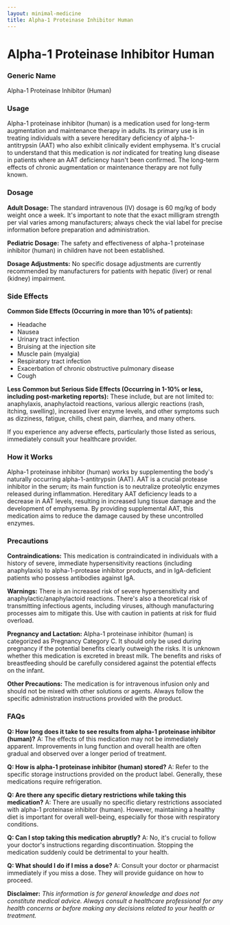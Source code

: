 ```yaml
---
layout: minimal-medicine
title: Alpha-1 Proteinase Inhibitor Human
---
```


# Alpha-1 Proteinase Inhibitor Human
### Generic Name
Alpha-1 Proteinase Inhibitor (Human)

### Usage
Alpha-1 proteinase inhibitor (human) is a medication used for long-term augmentation and maintenance therapy in adults.  Its primary use is in treating individuals with a severe hereditary deficiency of alpha-1-antitrypsin (AAT) who also exhibit clinically evident emphysema.  It's crucial to understand that this medication is *not* indicated for treating lung disease in patients where an AAT deficiency hasn't been confirmed.  The long-term effects of chronic augmentation or maintenance therapy are not fully known.

### Dosage
**Adult Dosage:** The standard intravenous (IV) dosage is 60 mg/kg of body weight once a week.  It's important to note that the exact milligram strength per vial varies among manufacturers; always check the vial label for precise information before preparation and administration.

**Pediatric Dosage:** The safety and effectiveness of alpha-1 proteinase inhibitor (human) in children have not been established.

**Dosage Adjustments:**  No specific dosage adjustments are currently recommended by manufacturers for patients with hepatic (liver) or renal (kidney) impairment.

### Side Effects
**Common Side Effects (Occurring in more than 10% of patients):**

* Headache
* Nausea
* Urinary tract infection
* Bruising at the injection site
* Muscle pain (myalgia)
* Respiratory tract infection
* Exacerbation of chronic obstructive pulmonary disease
* Cough

**Less Common but Serious Side Effects (Occurring in 1-10% or less, including post-marketing reports):**  These include, but are not limited to:  anaphylaxis, anaphylactoid reactions, various allergic reactions (rash, itching, swelling),  increased liver enzyme levels,  and other symptoms such as dizziness, fatigue, chills, chest pain, diarrhea, and many others.


If you experience any adverse effects, particularly those listed as serious, immediately consult your healthcare provider.

### How it Works
Alpha-1 proteinase inhibitor (human) works by supplementing the body's naturally occurring alpha-1-antitrypsin (AAT). AAT is a crucial protease inhibitor in the serum; its main function is to neutralize proteolytic enzymes released during inflammation.  Hereditary AAT deficiency leads to a decrease in AAT levels, resulting in increased lung tissue damage and the development of emphysema. By providing supplemental AAT, this medication aims to reduce the damage caused by these uncontrolled enzymes.

### Precautions
**Contraindications:** This medication is contraindicated in individuals with a history of severe, immediate hypersensitivity reactions (including anaphylaxis) to alpha-1-protease inhibitor products, and in IgA-deficient patients who possess antibodies against IgA.

**Warnings:**  There is an increased risk of severe hypersensitivity and anaphylactic/anaphylactoid reactions. There's also a theoretical risk of transmitting infectious agents, including viruses, although manufacturing processes aim to mitigate this. Use with caution in patients at risk for fluid overload.

**Pregnancy and Lactation:**  Alpha-1 proteinase inhibitor (human) is categorized as Pregnancy Category C.  It should only be used during pregnancy if the potential benefits clearly outweigh the risks.  It is unknown whether this medication is excreted in breast milk. The benefits and risks of breastfeeding should be carefully considered against the potential effects on the infant.

**Other Precautions:** The medication is for intravenous infusion only and should not be mixed with other solutions or agents.  Always follow the specific administration instructions provided with the product.


### FAQs

**Q: How long does it take to see results from alpha-1 proteinase inhibitor (human)?**
A:  The effects of this medication may not be immediately apparent. Improvements in lung function and overall health are often gradual and observed over a longer period of treatment.

**Q: How is alpha-1 proteinase inhibitor (human) stored?**
A:  Refer to the specific storage instructions provided on the product label. Generally, these medications require refrigeration.

**Q: Are there any specific dietary restrictions while taking this medication?**
A: There are usually no specific dietary restrictions associated with alpha-1 proteinase inhibitor (human). However, maintaining a healthy diet is important for overall well-being, especially for those with respiratory conditions.

**Q: Can I stop taking this medication abruptly?**
A:  No, it's crucial to follow your doctor's instructions regarding discontinuation.  Stopping the medication suddenly could be detrimental to your health.

**Q: What should I do if I miss a dose?**
A: Consult your doctor or pharmacist immediately if you miss a dose. They will provide guidance on how to proceed.

**Disclaimer:** *This information is for general knowledge and does not constitute medical advice. Always consult a healthcare professional for any health concerns or before making any decisions related to your health or treatment.*
